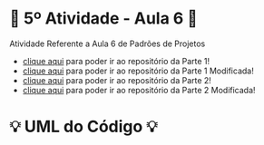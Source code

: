 # 🚀 5º Atividade - Aula 6 🚀
Atividade Referente a Aula 6 de Padrões de Projetos

- [clique aqui](https://github.com/Hugo-Machado02/padroes-projeto-atividades/tree/6º-Atividade-Aula-7/parte1) para poder ir ao repositório da Parte 1!
- [clique aqui](https://github.com/Hugo-Machado02/padroes-projeto-atividades/tree/6º-Atividade-Aula-7/parte1_modificado) para poder ir ao repositório da Parte 1 Modificada!
- [clique aqui](https://github.com/Hugo-Machado02/padroes-projeto-atividades/tree/6º-Atividade-Aula-7/parte2) para poder ir ao repositório da Parte 2!
- [clique aqui](https://github.com/Hugo-Machado02/padroes-projeto-atividades/tree/6º-Atividade-Aula-7/parte2_modificado) para poder ir ao repositório da Parte 2 Modificada!


#  :bulb: UML do Código :bulb:
